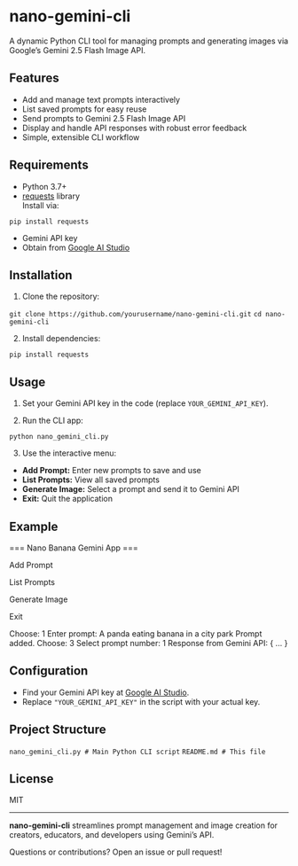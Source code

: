 # nano-gemini-cli

A dynamic Python CLI tool for managing prompts and generating images via Google’s Gemini 2.5 Flash Image API.

## Features

- Add and manage text prompts interactively
- List saved prompts for easy reuse
- Send prompts to Gemini 2.5 Flash Image API
- Display and handle API responses with robust error feedback
- Simple, extensible CLI workflow

## Requirements

- Python 3.7+
- [requests](https://pypi.org/project/requests/) library  
  Install via:  

 ```pip install requests```

- Gemini API key  
- Obtain from [Google AI Studio](https://aistudio.google.com/)

## Installation

1. Clone the repository:

```git clone https://github.com/yourusername/nano-gemini-cli.git```
```cd nano-gemini-cli```

2. Install dependencies:

```pip install requests```


## Usage

1. Set your Gemini API key in the code (replace `YOUR_GEMINI_API_KEY`).

2. Run the CLI app:

```python nano_gemini_cli.py```


3. Use the interactive menu:
- **Add Prompt:** Enter new prompts to save and use
- **List Prompts:** View all saved prompts
- **Generate Image:** Select a prompt and send it to Gemini API
- **Exit:** Quit the application

## Example

=== Nano Banana Gemini App ===

Add Prompt

List Prompts

Generate Image

Exit

Choose: 1
Enter prompt: A panda eating banana in a city park
Prompt added.
Choose: 3
Select prompt number: 1
Response from Gemini API:
{ ... }


## Configuration

- Find your Gemini API key at [Google AI Studio](https://aistudio.google.com/).
- Replace `"YOUR_GEMINI_API_KEY"` in the script with your actual key.

## Project Structure

```nano_gemini_cli.py # Main Python CLI script```
```README.md # This file```

## License

MIT

---

**nano-gemini-cli** streamlines prompt management and image creation for creators, educators, and developers using Gemini’s API.

Questions or contributions? Open an issue or pull request!
